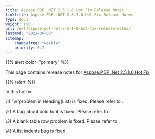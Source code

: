 ```yaml
---
title: Aspose.PDF .NET 2.5.1.0 Hot Fix Release Notes
linktitle: Aspose.PDF .NET 2.5.1.0 Hot Fix Release Notes
type: docs
weight: 190
url: /net/aspose-pdf-net-2-5-1-0-hot-fix-release-notes/
lastmod: "2021-06-05"
sitemap:
    changefreq: "weekly"
    priority: 0.7
---
```


{{% alert color="primary" %}}

This page contains release notes for [Aspose.PDF .Net 2.5.1.0 Hot Fix](https://downloads.aspose.com/pdf/net/new-releases/aspose.pdf-.net-2.5.1.0-hot-fix/)

{{% /alert %}}

In this hotfix:

\1) “\v”problem in Heading(List) is fixed. Please refer to .

\2) A bug about bold font is fixed. Please refer to .

\3) A blank table row problem is fixed. Please refer to .

\4) A list indents bug is fixed.
